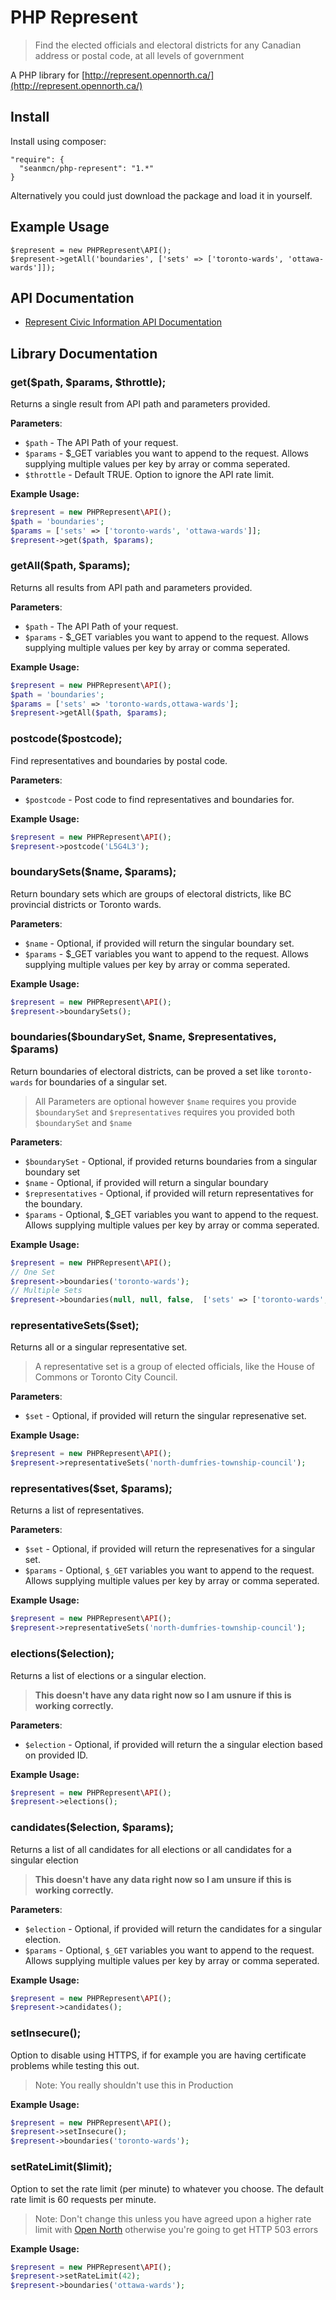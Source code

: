 # PHP Represent

> Find the elected officials and electoral districts for any Canadian address or postal code, at all levels of government

A PHP library for [http://represent.opennorth.ca/](http://represent.opennorth.ca/)

## Install
Install using composer:
```
"require": {
  "seanmcn/php-represent": "1.*"
}
```

Alternatively you could just download the package and load it in yourself.

## Example Usage
```
$represent = new PHPRepresent\API();
$represent->getAll('boundaries', ['sets' => ['toronto-wards', 'ottawa-wards']]);
```

## API Documentation
- [Represent Civic Information API Documentation](http://represent.opennorth.ca/api/)

## Library Documentation

### get($path, $params, $throttle);

Returns a single result from API path and parameters provided.

**Parameters**:
- `$path` - The API Path of your request.
- `$params` - $_GET variables you want to append to the request. Allows supplying multiple values per key by array or comma seperated.
- `$throttle` - Default TRUE. Option to ignore the API rate limit.

**Example Usage:**
```php
$represent = new PHPRepresent\API();
$path = 'boundaries';
$params = ['sets' => ['toronto-wards', 'ottawa-wards']];
$represent->get($path, $params);
```

### getAll($path, $params);

Returns all results from API path and parameters provided.

**Parameters**:
- `$path` - The API Path of your request.
- `$params` - $_GET variables you want to append to the request. Allows supplying multiple values per key by array or comma seperated.

**Example Usage:**
```php
$represent = new PHPRepresent\API();
$path = 'boundaries';
$params = ['sets' => 'toronto-wards,ottawa-wards'];
$represent->getAll($path, $params);
```

###  postcode($postcode);
Find representatives and boundaries by postal code.

**Parameters**:
- `$postcode` - Post code to find representatives and boundaries for.

**Example Usage:**
```php
$represent = new PHPRepresent\API();
$represent->postcode('L5G4L3');
```
###  boundarySets($name, $params);
Return boundary sets which are groups of electoral districts, like BC provincial districts or Toronto wards.

**Parameters**:
- `$name` - Optional, if provided will return the singular boundary set.
- `$params` - $_GET variables you want to append to the request. Allows supplying multiple values per key by array or comma seperated.

**Example Usage:**
```php
$represent = new PHPRepresent\API();
$represent->boundarySets();
```

###   boundaries($boundarySet, $name, $representatives, $params)
Return boundaries of electoral districts, can be proved a set like `toronto-wards` for boundaries of a singular set. 

>All Parameters are optional however `$name` requires you provide `$boundarySet` and `$representatives` requires you provided both `$boundarySet` and `$name`

**Parameters**:
- `$boundarySet` - Optional, if provided returns boundaries from a singular boundary set
- `$name` - Optional, if provided will return a singular boundary
- `$representatives` - Optional, if provided will return representatives for the boundary. 
- `$params` - Optional, $_GET variables you want to append to the request. Allows supplying multiple values per key by array or comma seperated.

**Example Usage:**
```php
$represent = new PHPRepresent\API();
// One Set
$represent->boundaries('toronto-wards');
// Multiple Sets
$represent->boundaries(null, null, false,  ['sets' => ['toronto-wards', 'ottawa-wards']]);

```

###  representativeSets($set);
Returns all or a singular representative set. 

>A representative set is a group of elected officials, like the House of Commons or Toronto City Council.

**Parameters**:
- `$set` - Optional, if provided will return the singular represenative set.

**Example Usage:**
```php
$represent = new PHPRepresent\API();
$represent->representativeSets('north-dumfries-township-council');
```

###  representatives($set, $params);
Returns a list of representatives.

**Parameters**:
- `$set` - Optional, if provided will return the represenatives for a singular set.
- `$params` - Optional, `$_GET` variables you want to append to the request. Allows supplying multiple values per key by array or comma seperated.

**Example Usage:**
```php
$represent = new PHPRepresent\API();
$represent->representativeSets('north-dumfries-township-council');
```
###  elections($election);
Returns a list of elections or a singular election.

>**This doesn't have any data right now so I am usnure if this is working correctly.**

**Parameters**:
- `$election` - Optional, if provided will return the a singular election based on provided ID.

**Example Usage:**
```php
$represent = new PHPRepresent\API();
$represent->elections();
```

###  candidates($election, $params);
Returns a list of all candidates for all elections or all candidates for a singular election

>**This doesn't have any data right now so I am unsure if this is working correctly.**

**Parameters**:
- `$election` - Optional, if provided will return the candidates for a singular election.
- `$params` - Optional, `$_GET` variables you want to append to the request. Allows supplying multiple values per key by array or comma seperated.

**Example Usage:**
```php
$represent = new PHPRepresent\API();
$represent->candidates();
```

###  setInsecure();
Option to disable using HTTPS, if for example you are having certificate problems while testing this out.
> Note: You really shouldn't use this in Production

**Example Usage:**
```php
$represent = new PHPRepresent\API();
$represent->setInsecure();
$represent->boundaries('toronto-wards');
```

###  setRateLimit($limit);
Option to set the rate limit (per minute) to whatever you choose. The default rate limit is 60 requests per minute.

> Note: Don't change this unless you have agreed upon a higher rate limit with [Open North](mailto:represent@opennorth.ca) otherwise you're going to get HTTP 503 errors

**Example Usage:**
```php
$represent = new PHPRepresent\API();
$represent->setRateLimit(42);
$represent->boundaries('ottawa-wards');
```